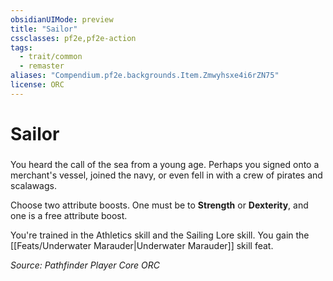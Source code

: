 ```yaml
---
obsidianUIMode: preview
title: "Sailor"
cssclasses: pf2e,pf2e-action
tags:
  - trait/common
  - remaster
aliases: "Compendium.pf2e.backgrounds.Item.Zmwyhsxe4i6rZN75"
license: ORC
---
```

# Sailor

### 






You heard the call of the sea from a young age. Perhaps you signed onto a merchant's vessel, joined the navy, or even fell in with a crew of pirates and scalawags.

Choose two attribute boosts. One must be to **Strength** or **Dexterity**, and one is a free attribute boost.

You're trained in the Athletics skill and the Sailing Lore skill. You gain the [[Feats/Underwater Marauder|Underwater Marauder]] skill feat.

*Source: Pathfinder Player Core*
*ORC*